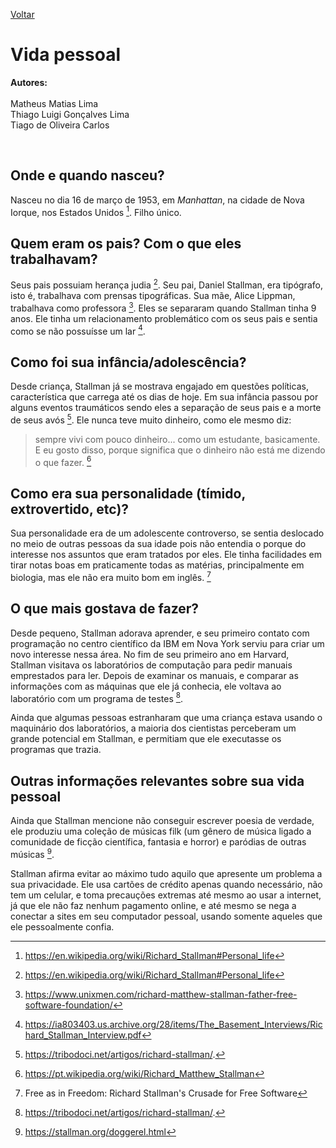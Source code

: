[Voltar](intro.md)

# Vida pessoal

**Autores:** <br><br>
Matheus Matias Lima <br>
Thiago Luigi Gonçalves Lima <br>
Tiago de Oliveira Carlos <br>

<br>

## Onde e quando nasceu? <br>
  
Nasceu no dia 16 de março de 1953, em *Manhattan*, na cidade de Nova Iorque, nos Estados Unidos [^1]. Filho único.

[^1]: https://en.wikipedia.org/wiki/Richard_Stallman#Personal_life
  
## Quem eram os pais? Com o que eles trabalhavam? <br>

Seus pais possuiam herança judia [^1]. Seu pai, Daniel Stallman, era tipógrafo, isto é, trabalhava com prensas tipográficas. Sua mãe, Alice Lippman, trabalhava como professora [^2]. Eles se separaram quando Stallman tinha 9 anos. Ele tinha um relacionamento problemático com os seus pais e sentia como se não possuísse um lar [^3].

## Como foi sua infância/adolescência? <br>

Desde criança, Stallman já se mostrava engajado em questões políticas, característica que carrega até os dias de hoje. Em sua infância passou por alguns eventos traumáticos sendo eles a separação de seus pais e a morte de seus avós [^6]. Ele nunca teve muito dinheiro, como ele mesmo diz:
> sempre vivi com pouco dinheiro... como um estudante, basicamente. E eu gosto disso, porque significa que o dinheiro não está me dizendo o que fazer. [^7]

## Como era sua personalidade (tímido, extrovertido, etc)? <br>

Sua personalidade era de um adolescente controverso, se sentia deslocado no meio de outras pessoas da sua idade pois não entendia o porque do interesse nos assuntos que eram tratados por eles. Ele tinha facilidades em tirar notas boas em praticamente todas as matérias, principalmente em biologia, mas ele não era muito bom em inglês. [^4]

[^6]: https://tribodoci.net/artigos/richard-stallman/.
[^7]: https://pt.wikipedia.org/wiki/Richard_Matthew_Stallman

## O que mais gostava de fazer? <br>

Desde pequeno, Stallman adorava aprender, e seu primeiro contato com programação no centro científico da IBM em Nova York serviu para criar um novo interesse nessa área. No fim de seu primeiro ano em Harvard, Stallman visitava os laboratórios de computação para pedir manuais emprestados para ler. Depois de examinar os manuais, e comparar as informações com as máquinas que ele já conhecia, ele voltava ao laboratório com um programa de testes [^6]. 

Ainda que algumas pessoas estranharam que uma criança estava usando o maquinário dos laboratórios, a maioria dos cientistas perceberam um grande potencial em Stallman, e permitiam que ele executasse os programas que trazia.

## Outras informações relevantes sobre sua vida pessoal <br>

Ainda que Stallman mencione não conseguir escrever poesia de verdade, ele produziu uma coleção de músicas filk (um gênero de música ligado a comunidade de ficção científica, fantasia e horror) e paródias de outras músicas [^5].

Stallman afirma evitar ao máximo tudo aquilo que apresente um problema a sua privacidade. Ele usa cartões de crédito apenas quando necessário, não tem um celular, e toma precauções extremas até mesmo ao usar a internet, já que ele não faz nenhum pagamento online, e até mesmo se nega a conectar a sites em seu computador pessoal, usando somente aqueles que ele pessoalmente confia.

[^2]: https://www.unixmen.com/richard-matthew-stallman-father-free-software-foundation/
[^3]: https://ia803403.us.archive.org/28/items/The_Basement_Interviews/Richard_Stallman_Interview.pdf


[^4]: Free as in Freedom: Richard Stallman's Crusade for Free Software
[^5]: https://stallman.org/doggerel.html
